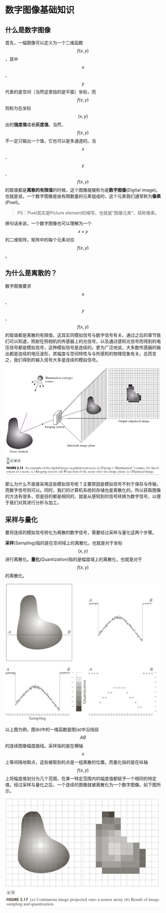 # 数字图像基础知识
<!-- toc -->

## 什么是数字图像
首先，一幅图像可以定义为一个二维函数$$f(x,y)$$，其中$$x$$、$$y$$代表的是空间（当然这里指的是平面）坐标，而$$f(x,y)$$则称为在坐标$$(x,y)$$出的**强度值**或者**灰度值**。当然，$$f(x,y)$$不一定只输出一个值，它也可以是多通道的。当$$x$$、$$y$$、$$f(x,y)$$的取值都是**离散的有限值**的时候，这个图像就被称为是**数字图像**(Digital image)。也就是说，一个数字图像是由有限数量的元素组成的，这个元素我们通常称为**像素**(Pixel)。
> PS：Pixel其实是Picture element的缩写，也就是“图像元素”，简称像素。

换句话来说，一个数字图像也可以理解为一个$$x\times y$$的二维矩阵，矩阵中的每个元素对应$$f(x,y)$$。

## 为什么是离散的？
数字图像要求$$x$$、$$y$$、$$f(x,y)$$的取值都是离散的有限值，这其实同模拟信号与数字信号有关。通过之后的章节我们可以知道，照射在照相机的传感器上的光信号，以及通过感知光信号而得到的电压信号都是模拟信号，这种模拟信号是连续的。更为广泛地说，大多数传感器的输出都是连续的电压波形，其幅度与空间特性与与所感知的物理现象有关。总而言之，我们得到的输入信号大多是连续的模拟信号。

![Fig 1.1](../image/Fig_1.1.png)

那么为什么不直接采用这些模拟信号呢？主要原因是模拟信号不利于保存与传输，而数字信号则可以。同时，我们的计算机系统的存储也是离散化的。所以获取图像的方法有很多，但是目的都是相同的，就是从感知到的信号转换为数字信号，以便于我们对其进行分析与加工。

## 采样与量化
要将连续的模拟信号转化为离散的数字信号，需要经过采样与量化这两个步骤。

**采样**(Sampling)指的是在空间域上的离散化，也就是对于坐标$$(x,y)$$进行离散化。**量化**(Quantization)指的是幅度域上的离散化，也就是对于$$f(x,y)$$的离散化。

![Fig 1.2](../image/Fig_1.2.png)

以上图为例，图(b)中的一维函数是图(a)中沿线段$$AB$$的连续图像幅度曲线。采样指的是在横轴$$x$$上等间隔地取点，这些被取到的点是一组离散的位置。而量化指的是在纵轴$$f(x,y)$$上将幅度值划分为几个范围，在某一特定范围内的幅度值都赋予一个相同的特定值。经过采样与量化之后，一个连续的图像就被离散化为一个数字图像。如下图所示。

![Fig 1.3](../image/Fig_1.3.png)